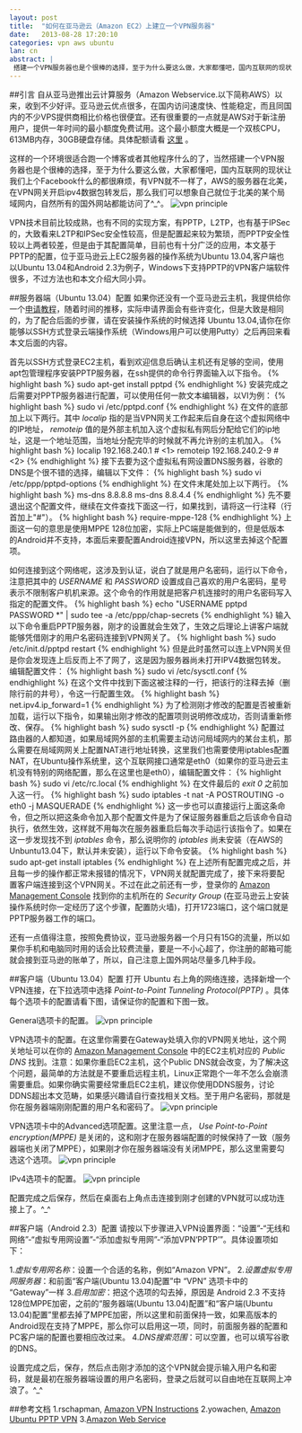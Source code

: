 ```yaml
---
layout: post
title:  "如何在亚马逊云（Amazon EC2）上建立一个VPN服务器"
date:   2013-08-28 17:20:10
categories: vpn aws ubuntu
lan: cn
abstract: |
 搭建一个VPN服务器也是个很棒的选择，至于为什么要这么做，大家都懂吧，国内互联网的现状让我们上个Facebook什么的都很麻烦，有VPN就不一样了，AWS的服务器在北美，在VPN网关开启ipv4数据包转发后，那么我们可以想象自己就位于北美的某个局域网内，自然所有的国外网站都能访问了^_^。
---
```

##引言
自从亚马逊推出云计算服务（Amazon Webservice.以下简称AWS）以来，收到不少好评。亚马逊云优点很多，在国内访问速度快、性能稳定，而且同国内的不少VPS提供商相比价格也很便宜。还有很重要的一点就是AWS对于新注册用户，提供一年时间的最小额度免费试用。这个最小额度大概是一个双核CPU，613MB内存，30GB硬盘存储。具体配额请看 [这里][free tier] 。

这样的一个环境很适合跑一个博客或者其他程序什么的了，当然搭建一个VPN服务器也是个很棒的选择，至于为什么要这么做，大家都懂吧，国内互联网的现状让我们上个Facebook什么的都很麻烦，有VPN就不一样了，AWS的服务器在北美，在VPN网关开启ipv4数据包转发后，那么我们可以想象自己就位于北美的某个局域网内，自然所有的国外网站都能访问了^_^。
![](http://carpenter.qiniudn.com/amazon-vpn-principle.png "vpn principle")

VPN技术目前比较成熟，也有不同的实现方案，有PPTP，L2TP，也有基于IPSec的，大致看来L2TP和IPSec安全性较高，但是配置起来较为繁琐，而PPTP安全性较以上两者较差，但是由于其配置简单，目前也有十分广泛的应用，本文基于PPTP的配置，位于亚马逊云上EC2服务器的操作系统为Ubuntu 13.04,客户端也以Ubuntu 13.04和Android 2.3为例子，Windows下支持PPTP的VPN客户端软件很多，不过方法也和本文介绍大同小异。

##服务器端（Ubuntu 13.04）配置
如果你还没有一个亚马逊云主机，我提供给你一个[申请教程][sign up for aws]，随着时间的推移，实际申请界面会有些许变化，但是大致是相同的，为了配合后面的步骤，请在安装操作系统的时候选择 Ubuntu 13.04,请你在你能够以SSH方式登录云端操作系统（Windows用户可以使用Putty）之后再回来看本文后面的内容。

首先以SSH方式登录EC2主机，看到欢迎信息后确认主机还有足够的空间，使用apt包管理程序安装PPTP服务器，在ssh提供的命令行界面输入以下指令。
{% highlight bash %}
sudo apt-get install pptpd
{% endhighlight %}
安装完成之后需要对PPTP服务器进行配置，可以使用任何一款文本编辑器，以VI为例：
{% highlight bash %}
sudo vi /etc/pptpd.conf
{% endhighlight %}
在文件的底部加上以下两行。其中 *localip* 指的是当VPN网关工作起来后自身在这个虚拟网络中的IP地址，  *remoteip* 值的是外部主机加入这个虚拟私有网后分配给它们的ip地址，这是一个地址范围，当地址分配完毕的时候就不再允许别的主机加入。
{% highlight bash %}
localip 192.168.240.1       # <1>
remoteip 192.168.240.2-9    # <2>
{% endhighlight %}
接下去要为这个虚拟私有网设置DNS服务器，谷歌的DNS是个很不错的选择，编辑以下文件：
{% highlight bash %}
sudo vi /etc/ppp/pptpd-options
{% endhighlight %}
在文件末尾处加上以下两行。
{% highlight bash %}
ms-dns 8.8.8.8
ms-dns 8.8.4.4
{% endhighlight %}
先不要退出这个配置文件，继续在文件查找下面这一行，如果找到，请将这一行注释（行首加上"#"）。
{% highlight bash %}
require-mppe-128
{% endhighlight %}
上面这一句的意思是使用MPPE 128位加密，实际上PC端是能做到的，但是低版本的Android并不支持，本面后来要配置Android连接VPN，所以这里去掉这个配置项。

如何连接到这个网络呢，这涉及到认证，说白了就是用户名密码，运行以下命令，注意把其中的 *USERNAME* 和 *PASSWORD* 设置成自己喜欢的用户名密码，星号表示不限制客户机机来源。这个命令的作用就是把客户机连接时的用户名密码写入指定的配置文件。
{% highlight bash %}
echo "USERNAME pptpd PASSWORD *" | sudo tee -a /etc/ppp/chap-secrets
{% endhighlight %}
输入以下命令重启PPTP服务器，刚才的设置就会生效了，生效之后理论上讲客户端就能够凭借刚才的用户名密码连接到VPN网关了。
{% highlight bash %}
sudo /etc/init.d/pptpd restart
{% endhighlight %}
但是此时虽然可以连上VPN网关但是你会发现连上后反而上不了网了，这是因为服务器尚未打开IPV4数据包转发。编辑配置文件：
{% highlight bash %}
sudo vi /etc/sysctl.conf
{% endhighlight %}
在这个文件中找到下面这被注释的一行，把该行的注释去掉（删除行前的井号），令这一行配置生效。
{% highlight bash %}
net.ipv4.ip_forward=1
{% endhighlight %}
为了检测刚才修改的配置是否被重新加载，运行以下指令，如果输出刚才修改的配置项则说明修改成功，否则请重新修改、保存。
{% highlight bash %}
sudo sysctl -p
{% endhighlight %}
配置过路由器的人都知道，如果局域网外部的主机需要主动访问局域网内的某台主机，那么需要在局域网网关上配置NAT进行地址转换，这里我们也需要使用iptables配置NAT，在Ubuntu操作系统里，这个互联网接口通常是eth0（如果你的亚马逊云主机没有特别的网络配置，那么在这里也是eth0），编辑配置文件：
{% highlight bash %}
sudo vi /etc/rc.local
{% endhighlight %}
在文件最后的 *exit 0* 之前加入这一行。
{% highlight bash %}
sudo iptables -t nat -A POSTROUTING -o eth0 -j MASQUERADE
{% endhighlight %}
这一步也可以直接运行上面这条命令，但之所以把这条命令加入那个配置文件是为了保证服务器重启之后该命令自动执行，依然生效，这样就不用每次在服务器重启后每次手动运行该指令了。如果在这一步发现找不到   *iptables* 命令，那么说明你的 *iptables* 尚未安装（在AWS的Unbuntu13.04下，默认并未安装），运行以下命令安装。
{% highlight bash %}
sudo apt-get install iptables
{% endhighlight %}
在上述所有配置完成之后，并且每一步的操作都正常未报错的情况下，VPN网关就配置完成了，接下来将要配置客户端连接到这个VPN网关。不过在此之前还有一步，登录你的 [Amazon Management Console][aws console] 找到你的主机所在的 *Security Group* (在亚马逊云上安装操作系统时你一定经历了这个步骤，配置防火墙)，打开1723端口，这个端口就是PPTP服务器工作的端口。

还有一点值得注意，按照免费协议，亚马逊服务器一个月只有15G的流量，所以如果你手机和电脑同时用的话会比较费流量，要是一不小心超了，你注册的邮箱可能就会接到亚马逊的账单了，所以，自己注意上国外网站尽量多几种手段。

##客户端（Ubuntu 13.04）配置
打开 Ubuntu 右上角的网络连接，选择新增一个VPN连接，在下拉选项中选择 *Point-to-Point Tunneling Protocol(PPTP)* 。具体每个选项卡的配置请看下图，请保证你的配置和下图一致。

General选项卡的配置。
![](http://carpenter.qiniudn.com/amazon-vpn-general.png "vpn principle")

VPN选项卡的配置。在这里你需要在Gateway处填入你的VPN网关地址，这个网关地址可以在你的 [Amazon Management Console][aws console] 中的EC2主机对应的 *Public DNS* 找到。注意：如果你重启EC2主机，这个Public DNS就会改变，为了解决这个问题，最简单的方法就是不要重启远程主机，Linux正常跑个一年不怎么会崩溃需要重启。如果你确实需要经常重启EC2主机，建议你使用DDNS服务，讨论DDNS超出本文范畴，如果感兴趣请自行查找相关文档。至于用户名密码，那就是你在服务器端刚刚配置的用户名和密码了。
![](http://carpenter.qiniudn.com/amazon-vpn-gateway.png "vpn principle")

VPN选项卡中的Advanced选项配置。这里注意一点， *Use Point-to-Point encryption(MPPE)* 是关闭的，这和刚才在服务器端配置的时候保持了一致（服务器端也关闭了MPPE），如果刚才你在服务器端没有关闭MPPE，那么这里需要勾选这个选项。
![](http://carpenter.qiniudn.com/amazon-vpn-advanced.png "vpn principle")

IPv4选项卡的配置。
![](http://carpenter.qiniudn.com/amazon-vpn-ipv4.png "vpn principle")

配置完成之后保存，然后在桌面右上角点击连接到刚才创建的VPN就可以成功连接上了。^_^

##客户端（Android 2.3）配置
请按以下步骤进入VPN设置界面：“设置”-“无线和网络”-“虚拟专用网设置”-“添加虚拟专用网”-“添加VPN‘PPTP’”。具体设置项如下：

1.*虚拟专用网名称*：设置一个合适的名称，例如“Amazon VPN”。
2.*设置虚拟专用网服务器*：和前面“客户端(Ubuntu 13.04)配置”中 “VPN” 选项卡中的 “Gateway”一样
3.*启用加密*：把这个选项的勾去掉，原因是 Android 2.3 不支持128位MPPE加密，之前的“服务器端(Ubuntu 13.04)配置”和“客户端(Ubuntu 13.04)配置”里都去掉了MPPE加密，所以这里和前面保持一致，如果高版本的Android现在支持了MPPE，那么你可以启用这一项，同时，前面服务器的配置和PC客户端的配置也要相应改过来。
4.*DNS搜索范围*：可以空置，也可以填写谷歌的DNS。

设置完成之后，保存，然后点击刚才添加的这个VPN就会提示输入用户名和密码，就是最初在服务器端设置的用户名密码，登录之后就可以自由地在互联网上冲浪了。^_^

##参考文档
1.rschapman, [Amazon VPN Instructions](https://github.com/jason1114/amazon-vpn-instructions/blob/master/Amazon%20VPN.md)
2.yowachen, [Amazon Ubuntu PPTP VPN](http://yowachen.blogspot.com/2011/07/amazon-ec2-ubuntuvpn-pptp.html)
3.[Amazon Web Service](http://aws.amazon.com/)


[sign up for aws]: http://www.freehao123.com/amazon-aws/ "sign up for aws"
[aws console]: https://console.aws.amazon.com/ "aws console"
[free tier]: http://aws.amazon.com/free/ "free tier"
